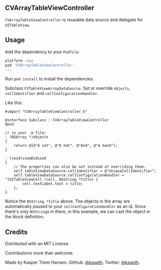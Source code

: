 ## CVArrayTableViewController 

`CVArrayTableViewController` is reusable data source and delegate for `UITableView`.

## Usage

Add the dependency to your `Podfile`:

```ruby
platform :ios
pod 'CVArrayTableViewController'
...
```

Run `pod install` to install the dependencies.

Subclass `CVTableViewArrayDataSource`. Set or override `objects`, `cellIdentifier` and `cellConfigurationHandler`. 

Like this:

```objc
#import "CVArrayTableViewController.h"

@interface Subclass : CVArrayTableViewController
@end

// in your .m file:
- (NSArray *)objects
{
    return @[@"A cat", @"A hat", @"And", @"A band"];
}

- (void)viewDidLoad
{
    // The properties can also be set instead of overriding them.
    self.tableViewDataSource.cellIdentifier = @"UniqueCellIdentifier";
    self.tableViewDataSource.cellConfigurationHandler = ^(UITableViewCell *cell, NSString *title) {
        cell.textLabel.text = title;
    };
}
```

Notice the `NSString *title` above. The objects in the array are automatically passed to your `cellConfigurationHandler` as an id.
Since there's only `NSString`s in there, in this example, we can cast the object in the block definition.

## Credits

Distributed with an MIT License.

Contributions more than welcome.

Made by Kasper Timm Hansen.
GitHub: [@kaspth](https://github.com/kaspth).
Twitter: [@kaspth](https://twitter.com/kaspth).
